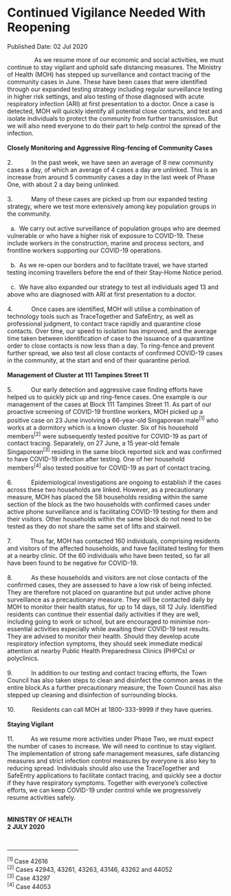 <html>
    <meta http-equiv="Content-Type" content="text/html; charset=utf-8"/>
    <meta charset="utf-8"/>
    <title>Continued Vigilance Needed With Reopening</title>
    <body><h1>Continued Vigilance Needed With Reopening</h1>
    <p>Published Date: 02 Jul 2020</p> <p>&nbsp; &nbsp; &nbsp; &nbsp; &nbsp; &nbsp; &nbsp; &nbsp; As we resume more of our economic and social activities, we must continue to stay vigilant and uphold safe distancing measures. The Ministry of Health (MOH) has stepped up surveillance and contact tracing of the community cases in June. These have been cases that were identified through our expanded testing strategy including regular surveillance testing in higher risk settings, and also testing of those diagnosed with acute respiratory infection (ARI) at first presentation to a doctor. Once a case is detected, MOH will quickly identify all potential close contacts, and test and isolate individuals to protect the community from further transmission. But we will also need everyone to do their part to help control the spread of the infection.<br><br><strong>Closely Monitoring and Aggressive Ring-fencing of Community Cases<br><br></strong>2.&nbsp; &nbsp; &nbsp; &nbsp; &nbsp; &nbsp;In the past week, we have seen an average of 8 new community cases a day, of which an average of 4 cases a day are unlinked. This is an increase from around 5 community cases a day in the last week of Phase One, with about 2 a day being unlinked.<br><br>3.&nbsp; &nbsp; &nbsp; &nbsp; &nbsp; &nbsp;Many of these cases are picked up from our expanded testing strategy, where we test more extensively among key population groups in the community.<br><br>&nbsp; a.&nbsp; We carry out active surveillance of population groups who are deemed vulnerable or who have a higher risk of exposure to COVID-19. These include workers in the construction, marine and process sectors, and frontline workers supporting our COVID-19 operations.<br><br>&nbsp; b.&nbsp; As we re-open our borders and to facilitate travel, we have started testing incoming travellers before the end of their Stay-Home Notice period.<br><br>&nbsp; c.&nbsp; We have also expanded our strategy to test all individuals aged 13 and above who are diagnosed with ARI at first presentation to a doctor.<br><br>4.&nbsp; &nbsp; &nbsp; &nbsp; &nbsp; &nbsp;Once cases are identified, MOH will utilise a combination of technology tools such as TraceTogether and SafeEntry, as well as professional judgment, to contact trace rapidly and quarantine close contacts. Over time, our speed to isolation has improved, and the average time taken between identification of case to the issuance of a quarantine order to close contacts is now less than a day. To ring-fence and prevent further spread, we also test all close contacts of confirmed COVID-19 cases in the community, at the start and end of their quarantine period.<br><br><strong>Management of Cluster at 111 Tampines Street 11<br><br></strong>5.&nbsp; &nbsp; &nbsp; &nbsp; &nbsp; &nbsp;Our early detection and aggressive case finding efforts have helped us to quickly pick up and ring-fence cases. One example is our management of the cases at Block 111 Tampines Street 11. As part of our proactive screening of COVID-19 frontline workers, MOH picked up a positive case on 23 June involving a 66-year-old&nbsp;Singaporean male<sup>[1]</sup>&nbsp;who works at a dormitory which is a known cluster.&nbsp;Six&nbsp;of his household members<sup>[2]</sup>&nbsp;were subsequently tested positive for COVID-19 as part of contact tracing. Separately, on 27 June, a 15 year-old female Singaporean<sup>[3]</sup>&nbsp;residing in the same block reported sick and was confirmed to have COVID-19 infection after testing. One of her household members<sup>[4]</sup>&nbsp;also tested positive for COVID-19 as part of contact tracing.<br><br>6.&nbsp; &nbsp; &nbsp; &nbsp; &nbsp; &nbsp;Epidemiological investigations are ongoing to establish if the cases across these two households are linked. However, as a precautionary measure, MOH has placed the 58 households residing within the same section of the block as the two households with confirmed cases under active phone surveillance and is facilitating COVID-19 testing for them and their visitors. Other households within the same block do not need to be tested as they do not share the same set of lifts and stairwell.<br><br>7.&nbsp; &nbsp; &nbsp; &nbsp; &nbsp; &nbsp;Thus far, MOH has contacted 160 individuals, comprising residents and visitors of the affected households, and have facilitated testing for them at a nearby clinic. Of the 60 individuals who have been tested, so far all have been found to be negative for COVID-19.<br><br>8.&nbsp; &nbsp; &nbsp; &nbsp; &nbsp; &nbsp;As these households and visitors are not close contacts of the confirmed cases, they are assessed to have a low risk of being infected. They are therefore not placed on quarantine but put under active phone surveillance as a precautionary measure. They will be contacted daily by MOH to monitor their health status, for up to 14 days, till 12 July. Identified residents can continue their essential daily activities if they are well, including going to work or school, but are encouraged to minimise non-essential activities especially while awaiting their COVID-19 test results. They are advised to monitor their health. Should they develop acute respiratory infection symptoms, they should seek immediate medical attention at nearby Public Health Preparedness Clinics (PHPCs) or polyclinics.<br><br>9.&nbsp; &nbsp; &nbsp; &nbsp; &nbsp; &nbsp;In addition to our testing and contact tracing efforts, the Town Council has also taken steps to clean and disinfect the common areas in the entire block.As a further precautionary measure, the Town Council has also stepped up cleaning and disinfection of surrounding blocks.<br><br>10.&nbsp; &nbsp; &nbsp; &nbsp; &nbsp; Residents can call MOH at 1800-333-9999 if they have queries.<br><br><strong>Staying Vigilant&nbsp;&nbsp;<br><br></strong>11.&nbsp; &nbsp; &nbsp; &nbsp; &nbsp; As we resume more activities under Phase Two, we must expect the number of cases to increase. We will need to continue to stay vigilant. The implementation of strong safe management measures, safe distancing measures and strict infection control measures by everyone is also key to reducing spread. Individuals should also use the TraceTogether and SafeEntry applications to facilitate contact tracing, and quickly see a doctor if they have respiratory symptoms. Together with everyone’s collective efforts, we can keep COVID-19 under control while we progressively resume activities safely.<br><br><br><strong>MINISTRY OF HEALTH<br></strong><strong>2 JULY 2020</strong></p> <div><br clear="all"> <hr align="left" size="1" width="33%"> <div id="ftn1"> <p><sup>[1]&nbsp;</sup>Case 42616<br><sup>[2]</sup>&nbsp;Cases 42943, 43261, 43263, 43146, 43262 and 44052<br><sup>[3]</sup>&nbsp;Case 43297<br><sup>[4]</sup>&nbsp;Case 44053</p></div> </div></body>
</html>